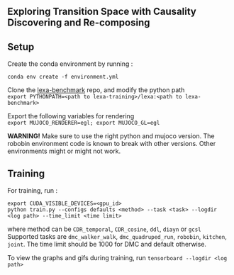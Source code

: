 ## Exploring Transition Space with Causality Discovering and Re-composing

## Setup

Create the conda environment by running : 

```
conda env create -f environment.yml
```

Clone the [lexa-benchmark](https://github.com/orybkin/lexa-benchmark) repo, and modify the python path   
`export PYTHONPATH=<path to lexa-training>/lexa:<path to lexa-benchmark>`  

Export the following variables for rendering  
`export MUJOCO_RENDERER=egl; export MUJOCO_GL=egl`

**WARNING!** Make sure to use the right python and mujoco version. The robobin environment code is known to break with other versions. Other environments might or might not work.

## Training
For training, run : 

```
export CUDA_VISIBLE_DEVICES=<gpu_id>  
python train.py --configs defaults <method> --task <task> --logdir <log path> --time_limit <time limit>
```

where method can be `CDR_temporal`, `CDR_cosine`, `ddl`, `diayn` or `gcsl`   
Supported tasks are `dmc_walker_walk`, `dmc_quadruped_run`, `robobin`, `kitchen`, `joint`. The time limit should be 1000 for DMC and default otherwise.

To view the graphs and gifs during training, run `tensorboard --logdir <log path>`


